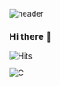 <!--헤더-->
![header](https://capsule-render.vercel.app/api?type=cylinder&color=5194f0&height=240&section=header&text=Baek%20Ji-Yun&fontSize=90&desc='s%20git&descAlignY=56&descAlign=81&fontColor=fffefe)

### Hi there 👋
<!--방문자 수-->
![Hits](https://hits.seeyoufarm.com/api/count/incr/badge.svg?url=https%3A%2F%2Fgithub.com%2FBaek-JiYun&count_bg=%235C9BF0&title_bg=%233E4565&icon=github.svg&icon_color=%23F0F0F0&title=%EB%B0%A9%EB%AC%B8%EC%9E%90+%EC%88%98&edge_flat=false)

<img alt="C" src="https://img.shields.io/badge/C-A8B9CC?style=for-the-badge&logo=C&logoColor=white"/>

<!--
**Baek-JiYun/Baek-JiYun** is a ✨ _special_ ✨ repository because its `README.md` (this file) appears on your GitHub profile.

![*'s GitHub stats](https://github-readme-stats.vercel.app/api?username=Baek-JiYun&show_icons=true&theme=cynthwave)

Here are some ideas to get you started:

- 🔭 I’m currently working on ...
- 🌱 I’m currently learning ...
- 👯 I’m looking to collaborate on ...
- 🤔 I’m looking for help with ...
- 💬 Ask me about ...
- 📫 How to reach me: ...
- 😄 Pronouns: ...
- ⚡ Fun fact: ...
-->
